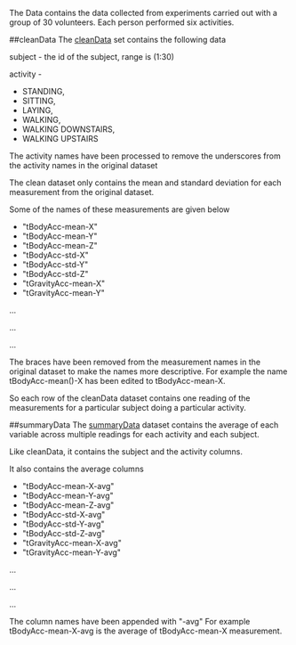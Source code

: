 The Data contains the data collected from experiments carried out with a group of 30 volunteers.
Each person performed six activities.

##cleanData
The [cleanData](cleanData.txt) set contains the following data

subject - the id of the subject, range is (1:30)

activity - 
* STANDING, 
* SITTING, 
* LAYING, 
* WALKING, 
* WALKING DOWNSTAIRS, 
* WALKING UPSTAIRS

The activity names have been processed to remove the underscores from the activity names in the original dataset

The clean dataset only contains the mean and standard deviation for each measurement from the original dataset.

Some of the names of these measurements are given below
* "tBodyAcc-mean-X"
* "tBodyAcc-mean-Y"
* "tBodyAcc-mean-Z"
* "tBodyAcc-std-X"
* "tBodyAcc-std-Y"    
* "tBodyAcc-std-Z"
* "tGravityAcc-mean-X"
* "tGravityAcc-mean-Y"

...

...

...

The braces have been removed from the measurement names in the original dataset to make the names more descriptive.
For example the name tBodyAcc-mean()-X has been edited to tBodyAcc-mean-X.

So each row of the cleanData dataset contains one reading of the measurements for a particular subject doing a particular activity.

##summaryData
The [summaryData](summaryData.txt) dataset contains the average of each variable across multiple readings for each activity and each subject.

Like cleanData, it contains the subject and the activity columns.

It also contains the average columns
* "tBodyAcc-mean-X-avg"
* "tBodyAcc-mean-Y-avg"
* "tBodyAcc-mean-Z-avg"
* "tBodyAcc-std-X-avg"    
* "tBodyAcc-std-Y-avg"
* "tBodyAcc-std-Z-avg"
* "tGravityAcc-mean-X-avg"
* "tGravityAcc-mean-Y-avg"

...

...

...

The column names have been appended with "-avg"
For example tBodyAcc-mean-X-avg is the average of tBodyAcc-mean-X measurement.
 

